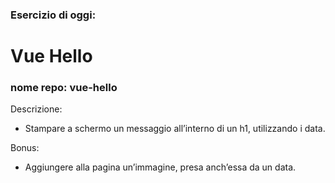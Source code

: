 ### Esercizio di oggi: 
# Vue Hello

### nome repo: vue-hello

Descrizione:

- Stampare a schermo un messaggio all’interno di un h1, utilizzando i data.

Bonus:

- Aggiungere alla pagina un’immagine, presa anch’essa da un data.